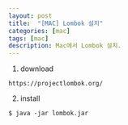 ```yaml
---
layout: post
title:  "[MAC] Lombok 설치"
categories: [mac]
tags: [mac]
description: Mac에서 Lombok 설치.
---
```



1. download
```
https://projectlombok.org/
```


2. install
```
$ java -jar lombok.jar
```
